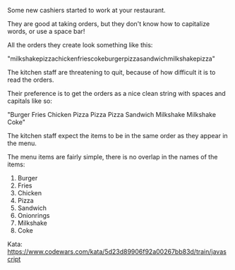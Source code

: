 Some new cashiers started to work at your restaurant.

They are good at taking orders, but they don't know how to capitalize words, or use a space bar!

All the orders they create look something like this:

"milkshakepizzachickenfriescokeburgerpizzasandwichmilkshakepizza"

The kitchen staff are threatening to quit, because of how difficult it is to read the orders.

Their preference is to get the orders as a nice clean string with spaces and capitals like so:

"Burger Fries Chicken Pizza Pizza Pizza Sandwich Milkshake Milkshake Coke"

The kitchen staff expect the items to be in the same order as they appear in the menu.

The menu items are fairly simple, there is no overlap in the names of the items:

1. Burger
2. Fries
3. Chicken
4. Pizza
5. Sandwich
6. Onionrings
7. Milkshake
8. Coke

Kata: https://www.codewars.com/kata/5d23d89906f92a00267bb83d/train/javascript